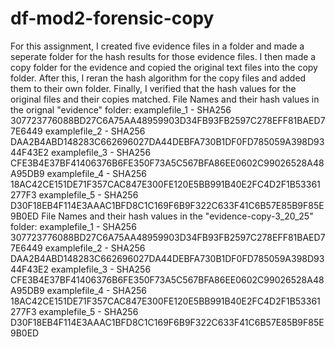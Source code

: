 # df-mod2-forensic-copy
For this assignment, I created five evidence files in a folder and made a seperate folder for the hash results for those evidence files. I then made a copy folder for the evidence and copied the original text files into the copy folder. After this, I reran the hash algorithm for the copy files and added them to their own folder. Finally, I verified that the hash values for the original files and their copies matched.
File Names and their hash values in the orignal "evidence" folder:
examplefile_1 - SHA256          307723776088BD27C6A75AA48959903D34FB93FB2597C278EFF81BAED77E6449
examplefile_2 - SHA256          DAA2B4ABD148283C662696027DA44DEBFA730B1DF0FD785059A398D9344F43E2
examplefile_3 - SHA256          CFE3B4E37BF41406376B6FE350F73A5C567BFA86EE0602C99026528A48A95DB9
examplefile_4 - SHA256          18AC42CE151DE71F357CAC847E300FE120E5BB991B40E2FC4D2F1B53361277F3
examplefile_5 - SHA256          D30F18EB4F114E3AAAC1BFD8C1C169F6B9F322C633F41C6B57E85B9F85E9B0ED
File Names and their hash values in the "evidence-copy-3_20_25" folder:
examplefile_1 - SHA256          307723776088BD27C6A75AA48959903D34FB93FB2597C278EFF81BAED77E6449
examplefile_2 - SHA256          DAA2B4ABD148283C662696027DA44DEBFA730B1DF0FD785059A398D9344F43E2
examplefile_3 - SHA256          CFE3B4E37BF41406376B6FE350F73A5C567BFA86EE0602C99026528A48A95DB9
examplefile_4 - SHA256          18AC42CE151DE71F357CAC847E300FE120E5BB991B40E2FC4D2F1B53361277F3
examplefile_5 - SHA256          D30F18EB4F114E3AAAC1BFD8C1C169F6B9F322C633F41C6B57E85B9F85E9B0ED
